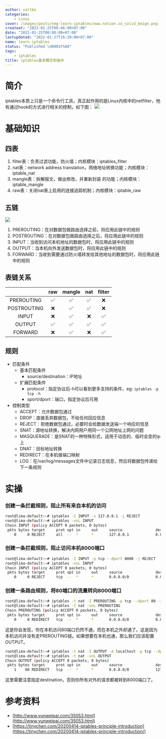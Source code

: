 ```yaml
---
author: saltbo
categories:
    - Linux
cover: /images/posts/nmg-learn-iptables/www.notion.so_solid_beige.png
createat: "2022-01-25T06:46:00+07:00"
date: "2022-01-25T00:00:00+07:00"
lastupdated: "2022-01-27T16:20:00+07:00"
name: learn-iptables
status: "Published \U0001F5A8"
tags:
    - iptables
title: iptables基本概念和操作
---
```


# 简介
iptables本质上只是一个命令行工具，真正起作用的是Linux内核中的netfilter，他有通过hook的方式进行相关的控制，如下图：
![](/images/posts/nmg-learn-iptables/s3.us-west-2.amazonaws.com_89d0f15f-c24c-40b2-97c7-d46f9c0f8d95.png)
# 基础知识
## 四表
1. filter表：负责过滤功能，防火墙；内核模块：iptables_filter
2. nat表：network address translation，网络地址转换功能；内核模块：iptable_nat
3. mangle表：拆解报文，做出修改，并重新封装 的功能；内核模块：iptable_mangle
4. raw表：关闭nat表上启用的连接追踪机制；内核模块：iptable_raw
## 五链
![](/images/posts/nmg-learn-iptables/s3.us-west-2.amazonaws.com_e5432620-abf4-4b3a-bcb2-aa199b615c55.png)
1. PREROUTING：在对数据包做路由选择之前，将应用此链中的规则
2. POSTROUTING：在对数据包做路由选择之后，将应用此链中的规则
3. INPUT：当收到访问本机地址的数据包时，将应用此链中的规则
4. OUTPUT：当本机向外发送数据包时，将应用此链中的规则
5. FORWARD：当收到需要通过防火墙转发给其他地址的数据包时，将应用此链中的规则

## 表链关系
|  | raw | mangle | nat | filter |
| :-----: | :-----: | :-----: | :-----: | :-----: |
| PREROUTING | ✅ | ✅ | ✅ | ❌ |
| POSTROUTING | ❌ | ✅ | ✅ | ❌ |
| INPUT | ❌ | ✅ | ❌ | ✅ |
| OUTPUT | ✅ | ✅ | ✅ | ✅ |
| FORWARD | ❌ | ✅ | ❌ | ✅ |
## 规则
- 匹配条件
    - 基本匹配条件
        - source/destination：IP地址
    - 扩展匹配条件
        - protocol：指定协议后-h可以看到更多支持的条件，eg: `iptables -p tcp -h`
        - sport/dport：端口，指定协议后可用
- 控制类型
    - ACCEPT：允许数据包通过
    - DROP：直接丢弃数据包，不给任何回应信息
    - REJECT：拒绝数据包通过，必要时会给数据发送端一个响应的信息
    - SNAT：源地址转换，解决内网用户用同一个公网地址上网的问题
    - MASQUERADE：是SNAT的一种特殊形式，适用于动态的、临时会变的ip上
    - DNAT：目标地址转换
    - REDIRECT：在本机做端口映射
    - LOG：在/var/log/messages文件中记录日志信息，然后将数据包传递给下一条规则
# 实操
### 创建一条拦截规则，阻止所有来自本机的访问
```bash
root@lima-default:~# iptables -I INPUT -s 127.0.0.1 -j REJECT
root@lima-default:~# iptables -vnL INPUT
Chain INPUT (policy ACCEPT 0 packets, 0 bytes)
 pkts bytes target     prot opt in     out     source               destination
    0     0 REJECT     all  --  *      *       127.0.0.1            0.0.0.0/0            reject-with icmp-port-unreachable
```
### 创建一条拦截规则，阻止访问本机8000端口
```bash
root@lima-default:~# iptables -I INPUT -p tcp --dport 8000 -j REJECT
root@lima-default:~# iptables -vnL INPUT
Chain INPUT (policy ACCEPT 0 packets, 0 bytes)
 pkts bytes target     prot opt in     out     source               destination
    0     0 REJECT     tcp  --  *      *       0.0.0.0/0            0.0.0.0/0            tcp dpt:8000 reject-with icmp-port-unreachable
```
### 创建一条路由规则，将80端口的流量转向8000端口
```bash
root@lima-default:~# iptables -t nat -I PREROUTING -p tcp --dport 80 -j REDIRECT --to-port 8000
root@lima-default:~# iptables -t nat -vnL PREROUTING
Chain PREROUTING (policy ACCEPT 0 packets, 0 bytes)
 pkts bytes target     prot opt in     out     source               destination
    0     0 REDIRECT   tcp  --  *      *       0.0.0.0/0            0.0.0.0/0            tcp dpt:80 redir ports 8000
```
这是你会发现，你在本机访问80端口仍然不通，而在本机之外却通了。这是因为本机访问并没有走PREROUTING链。如果想要在本机也通，那么我们应该配置OUTPUT。
```bash
root@lima-default:~# iptables -t nat -I OUTPUT -d localhost -p tcp --dport 80 -j REDIRECT --to-ports 8000
root@lima-default:~# iptables -t nat -vnL OUTPUT
Chain OUTPUT (policy ACCEPT 0 packets, 0 bytes)
 pkts bytes target     prot opt in     out     source               destination
    1    60 REDIRECT   tcp  --  *      *       0.0.0.0/0            127.0.0.1            tcp dpt:80 redir ports 8000
```
这里需要注意指定destination，否则你所有对外的请求都被转到8000端口了。

# 参考资料
- [http://www.yunweipai.com/35053.html](http://www.yunweipai.com/35053.html)
- [https://tinychen.com/20200414-iptables-principle-introduction](https://tinychen.com/20200414-iptables-principle-introduction/)

